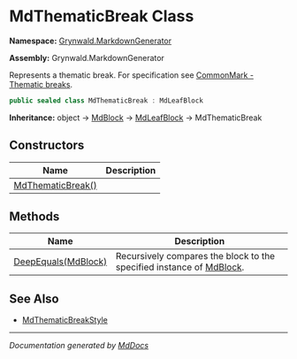 ﻿# MdThematicBreak Class

**Namespace:** [Grynwald.MarkdownGenerator](../index.md)

**Assembly:** Grynwald.MarkdownGenerator

Represents a thematic break. For specification see [CommonMark \- Thematic breaks](https://spec.commonmark.org/0.28/#thematic-breaks).

```csharp
public sealed class MdThematicBreak : MdLeafBlock
```

**Inheritance:** object → [MdBlock](../MdBlock/index.md) → [MdLeafBlock](../MdLeafBlock/index.md) → MdThematicBreak

## Constructors

| Name                                       | Description |
| ------------------------------------------ | ----------- |
| [MdThematicBreak()](constructors/index.md) |             |

## Methods

| Name                                         | Description                                                                                 |
| -------------------------------------------- | ------------------------------------------------------------------------------------------- |
| [DeepEquals(MdBlock)](methods/DeepEquals.md) | Recursively compares the block to the specified instance of [MdBlock](../MdBlock/index.md). |

## See Also

- [MdThematicBreakStyle](../MdThematicBreakStyle/index.md)

___

*Documentation generated by [MdDocs](https://github.com/ap0llo/mddocs)*

